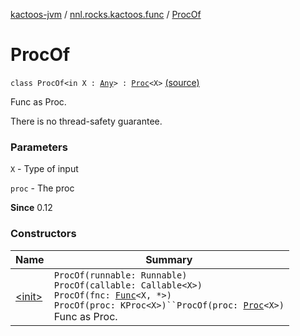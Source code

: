 [kactoos-jvm](../../index.md) / [nnl.rocks.kactoos.func](../index.md) / [ProcOf](.)

# ProcOf

`class ProcOf<in X : `[`Any`](https://kotlinlang.org/api/latest/jvm/stdlib/kotlin/-any/index.html)`> : `[`Proc`](../../nnl.rocks.kactoos/-proc/index.md)`<X>` [(source)](https://github.com/neonailol/kactoos/blob/master/kactoos-jvm/src/main/kotlin/nnl/rocks/kactoos/func/ProcOf.kt#L17)

Func as Proc.

There is no thread-safety guarantee.

### Parameters

`X` - Type of input

`proc` - The proc

**Since**
0.12

### Constructors

| Name | Summary |
|---|---|
| [&lt;init&gt;](-init-.md) | `ProcOf(runnable: Runnable)`<br>`ProcOf(callable: Callable<X>)`<br>`ProcOf(fnc: `[`Func`](../../nnl.rocks.kactoos/-func/index.md)`<X, *>)`<br>`ProcOf(proc: KProc<X>)``ProcOf(proc: `[`Proc`](../../nnl.rocks.kactoos/-proc/index.md)`<X>)`<br>Func as Proc. |
